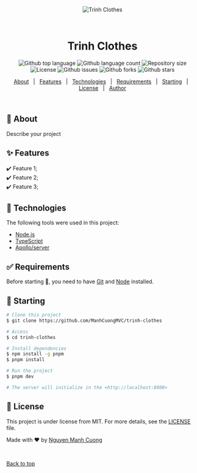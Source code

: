 <div align="center" id="top"> 
  <img src="./.github/app.gif" alt="Trinh Clothes" />

  &#xa0;

  <!-- <a href="https://trinhclothes.netlify.app">Demo</a> -->
</div>

<h1 align="center">Trinh Clothes</h1>

<p align="center">
  <img alt="Github top language" src="https://img.shields.io/github/languages/top/ManhCuongMVC/trinh-clothes?color=56BEB8">

  <img alt="Github language count" src="https://img.shields.io/github/languages/count/ManhCuongMVC/trinh-clothes?color=56BEB8">

  <img alt="Repository size" src="https://img.shields.io/github/repo-size/ManhCuongMVC/trinh-clothes?color=56BEB8">

  <img alt="License" src="https://img.shields.io/github/license/ManhCuongMVC/trinh-clothes?color=56BEB8">

  <img alt="Github issues" src="https://img.shields.io/github/issues/ManhCuongMVC/trinh-clothes?color=56BEB8" />

  <img alt="Github forks" src="https://img.shields.io/github/forks/ManhCuongMVC/trinh-clothes?color=56BEB8" />

  <img alt="Github stars" src="https://img.shields.io/github/stars/ManhCuongMVC/trinh-clothes?color=56BEB8" />
</p>

<!-- Status -->

<!-- <h4 align="center"> 
	🚧  Trinh Clothes 🚀 Under construction...  🚧
</h4> 

<hr> -->

<p align="center">
  <a href="#dart-about">About</a> &#xa0; | &#xa0; 
  <a href="#sparkles-features">Features</a> &#xa0; | &#xa0;
  <a href="#rocket-technologies">Technologies</a> &#xa0; | &#xa0;
  <a href="#white_check_mark-requirements">Requirements</a> &#xa0; | &#xa0;
  <a href="#checkered_flag-starting">Starting</a> &#xa0; | &#xa0;
  <a href="#memo-license">License</a> &#xa0; | &#xa0;
  <a href="https://github.com/ManhCuongMVC" target="_blank">Author</a>
</p>

<br>

## :dart: About ##

Describe your project

## :sparkles: Features ##

:heavy_check_mark: Feature 1;\
:heavy_check_mark: Feature 2;\
:heavy_check_mark: Feature 3;

## :rocket: Technologies ##

The following tools were used in this project:

- [Node.js](https://nodejs.org/en/)
- [TypeScript](https://www.typescriptlang.org/)
- [Apollo/server](https://www.apollographql.com/docs/apollo-server/)

## :white_check_mark: Requirements ##

Before starting :checkered_flag:, you need to have [Git](https://git-scm.com) and [Node](https://nodejs.org/en/) installed.

## :checkered_flag: Starting ##

```bash
# Clone this project
$ git clone https://github.com/ManhCuongMVC/trinh-clothes

# Access
$ cd trinh-clothes

# Install dependencies
$ npm install -g pnpm
$ pnpm install

# Run the project
$ pnpm dev

# The server will initialize in the <http://localhost:8000>
```

## :memo: License ##

This project is under license from MIT. For more details, see the [LICENSE](LICENSE.md) file.


Made with :heart: by <a href="https://github.com/ManhCuongMVC" target="_blank">Nguyen Manh Cuong</a>

&#xa0;

<a href="#top">Back to top</a>
